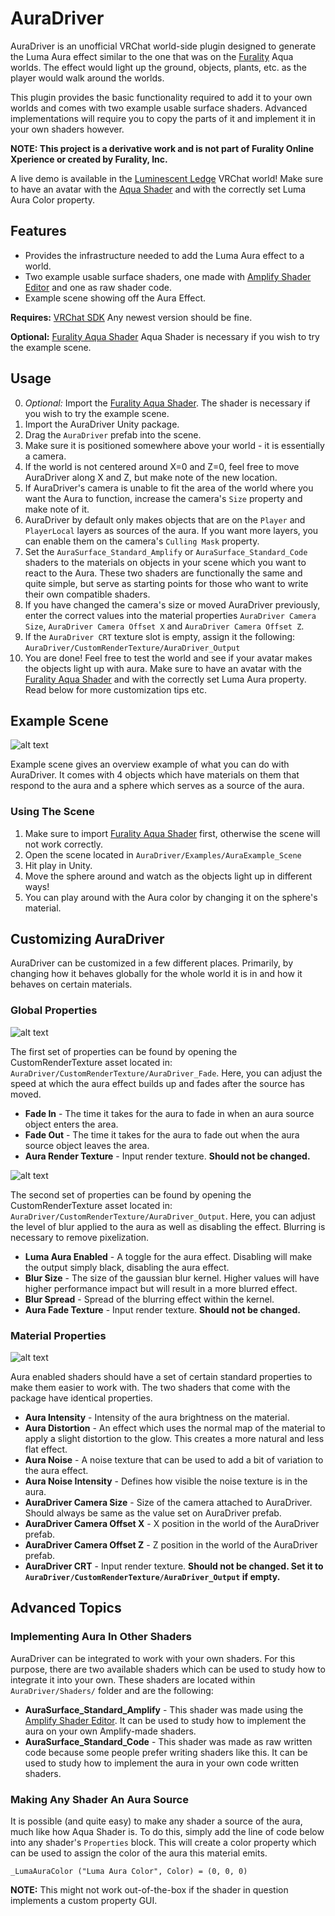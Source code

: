 # AuraDriver

AuraDriver is an unofficial VRChat world-side plugin designed to generate the Luma Aura effect similar to the one that was on the [Furality](https://furality.org/) Aqua worlds. The effect would light up the ground, objects, plants, etc. as the player would walk around the worlds.

This plugin provides the basic functionality required to add it to your own worlds and comes with two example usable surface shaders. Advanced implementations will require you to copy the parts of it and implement it in your own shaders however.

**NOTE: This project is a derivative work and is not part of Furality Online Xperience or created by Furality, Inc.**

A live demo is available in the [Luminescent Ledge](https://vrchat.com/home/world/wrld_fb4edc80-6c48-43f2-9bd1-2fa9f1345621) VRChat world! Make sure to have an avatar with the [Aqua Shader](https://furality.org/aqua-shader-info) and with the correctly set Luma Aura Color property.

## Features
* Provides the infrastructure needed to add the Luma Aura effect to a world.
* Two example usable surface shaders, one made with [Amplify Shader Editor](https://assetstore.unity.com/packages/tools/visual-scripting/amplify-shader-editor-68570) and one as raw shader code.
* Example scene showing off the Aura Effect.

**Requires:** [VRChat SDK](https://docs.vrchat.com/docs/setting-up-the-sdk) Any newest version should be fine.

**Optional:** [Furality Aqua Shader](https://furality.org/aqua-shader-info) Aqua Shader is necessary if you wish to try the example scene.

## Usage
0. *Optional:* Import the [Furality Aqua Shader](https://furality.org/aqua-shader-info). The shader is necessary if you wish to try the example scene.
1. Import the AuraDriver Unity package.
2. Drag the `AuraDriver` prefab into the scene.
3. Make sure it is positioned somewhere above your world - it is essentially a camera.
4. If the world is not centered around X=0 and Z=0, feel free to move AuraDriver along X and Z, but make note of the new location.
5. If AuraDriver's camera is unable to fit the area of the world where you want the Aura to function, increase the camera's `Size` property and make note of it.
6. AuraDriver by default only makes objects that are on the `Player` and `PlayerLocal` layers as sources of the aura. If you want more layers, you can enable them on the camera's `Culling Mask` property.
7. Set the `AuraSurface_Standard_Amplify` or `AuraSurface_Standard_Code` shaders to the materials on objects in your scene which you want to react to the Aura. These two shaders are functionally the same and quite simple, but serve as starting points for those who want to write their own compatible shaders.
8. If you have changed the camera's size or moved AuraDriver previously, enter the correct values into the material properties `AuraDriver Camera Size`, `AuraDriver Camera Offset X` and `AuraDriver Camera Offset Z`.
9. If the `AuraDriver CRT` texture slot is empty, assign it the following: `AuraDriver/CustomRenderTexture/AuraDriver_Output` 
10. You are done! Feel free to test the world and see if your avatar makes the objects light up with aura. Make sure to have an avatar with the [Furality Aqua Shader](https://furality.org/aqua-shader-info) and with the correctly set Luma Aura property. Read below for more customization tips etc.

## Example Scene

![alt text](https://raw.githubusercontent.com/Thorinair/AuraDriver/master/img/ExampleScene.png "Example Scene")

Example scene gives an overview example of what you can do with AuraDriver. It comes with 4 objects which have materials on them that respond to the aura and a sphere which serves as a source of the aura.

### Using The Scene

1. Make sure to import [Furality Aqua Shader](https://furality.org/aqua-shader-info) first, otherwise the scene will not work correctly.
2. Open the scene located in `AuraDriver/Examples/AuraExample_Scene`
3. Hit play in Unity.
4. Move the sphere around and watch as the objects light up in different ways!
5. You can play around with the Aura color by changing it on the sphere's material.

## Customizing AuraDriver
AuraDriver can be customized in a few different places. Primarily, by changing how it behaves globally for the whole world it is in and how it behaves on certain materials.

### Global Properties

![alt text](https://raw.githubusercontent.com/Thorinair/AuraDriver/master/img/Custom01.png "Fade Customization")

The first set of properties can be found by opening the CustomRenderTexture asset located in: `AuraDriver/CustomRenderTexture/AuraDriver_Fade`. Here, you can adjust the speed at which the aura effect builds up and fades after the source has moved.

* **Fade In** - The time it takes for the aura to fade in when an aura source object enters the area.
* **Fade Out** - The time it takes for the aura to fade out when the aura source object leaves the area.
* **Aura Render Texture** - Input render texture. **Should not be changed.**

![alt text](https://raw.githubusercontent.com/Thorinair/AuraDriver/master/img/Custom02.png "Output Customization")

The second set of properties can be found by opening the CustomRenderTexture asset located in: `AuraDriver/CustomRenderTexture/AuraDriver_Output`. Here, you can adjust the level of blur applied to the aura as well as disabling the effect. Blurring is necessary to remove pixelization.

* **Luma Aura Enabled** - A toggle for the aura effect. Disabling will make the output simply black, disabling the aura effect.
* **Blur Size** - The size of the gaussian blur kernel. Higher values will have higher performance impact but will result in a more blurred effect.
* **Blur Spread** - Spread of the blurring effect within the kernel. 
* **Aura Fade Texture** - Input render texture. **Should not be changed.**

### Material Properties

![alt text](https://raw.githubusercontent.com/Thorinair/AuraDriver/master/img/Custom03.png "Material Customization")

Aura enabled shaders should have a set of certain standard properties to make them easier to work with. The two shaders that come with the package have identical properties.

* **Aura Intensity** - Intensity of the aura brightness on the material.
* **Aura Distortion** - An effect which uses the normal map of the material to apply a slight distortion to the glow. This creates a more natural and less flat effect.
* **Aura Noise** - A noise texture that can be used to add a bit of variation to the aura effect.
* **Aura Noise Intensity** - Defines how visible the noise texture is in the aura.
* **AuraDriver Camera Size** - Size of the camera attached to AuraDriver. Should always be same as the value set on AuraDriver prefab.
* **AuraDriver Camera Offset X** - X position in the world of the AuraDriver prefab.
* **AuraDriver Camera Offset Z** - Z position in the world of the AuraDriver prefab.
* **AuraDriver CRT** - Input render texture. **Should not be changed. Set it to `AuraDriver/CustomRenderTexture/AuraDriver_Output` if empty.**

## Advanced Topics

### Implementing Aura In Other Shaders
AuraDriver can be integrated to work with your own shaders. For this purpose, there are two available shaders which can be used to study how to integrate it into your own. These shaders are located within `AuraDriver/Shaders/` folder and are the following:

* **AuraSurface_Standard_Amplify** - This shader was made using the [Amplify Shader Editor](https://assetstore.unity.com/packages/tools/visual-scripting/amplify-shader-editor-68570). It can be used to study how to implement the aura on your own Amplify-made shaders.
* **AuraSurface_Standard_Code** - This shader was made as raw written code because some people prefer writing shaders like this. It can be used to study how to implement the aura in your own code written shaders.

### Making Any Shader An Aura Source
It is possible (and quite easy) to make any shader a source of the aura, much like how Aqua Shader is. To do this, simply add the line of code below into any shader's `Properties` block. This will create a color property which can be used to assign the color of the aura this material emits.

`_LumaAuraColor ("Luma Aura Color", Color) = (0, 0, 0)`

**NOTE:** This might not work out-of-the-box if the shader in question implements a custom property GUI.